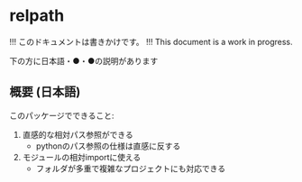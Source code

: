 # relpath

!!! このドキュメントは書きかけです。
!!! This document is a work in progress.

下の方に日本語・●・●の説明があります

## 概要 (日本語)
このパッケージでできること:
1. 直感的な相対パス参照ができる
	- pythonのパス参照の仕様は直感に反する
2. モジュールの相対importに使える
	- フォルダが多重で複雑なプロジェクトにも対応できる
